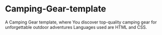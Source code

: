 # Camping-Gear-template
A Camping Gear template, where You discover top-quality camping gear for unforgettable outdoor adventures Languages used are HTML and CSS.
